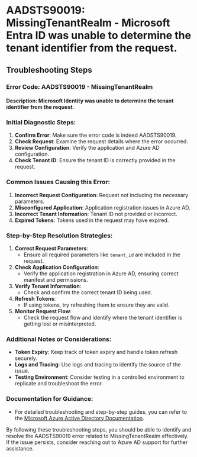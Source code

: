 # AADSTS90019: MissingTenantRealm - Microsoft Entra ID was unable to determine the tenant identifier from the request.


## Troubleshooting Steps
### Error Code: AADSTS90019 - MissingTenantRealm
#### Description: Microsoft Identity was unable to determine the tenant identifier from the request.

### Initial Diagnostic Steps:
1. **Confirm Error**: Make sure the error code is indeed AADSTS90019.
2. **Check Request**: Examine the request details where the error occurred.
3. **Review Configuration**: Verify the application and Azure AD configuration.
4. **Check Tenant ID**: Ensure the tenant ID is correctly provided in the request.

### Common Issues Causing this Error:
1. **Incorrect Request Configuration**: Request not including the necessary parameters.
2. **Misconfigured Application**: Application registration issues in Azure AD.
3. **Incorrect Tenant Information**: Tenant ID not provided or incorrect.
4. **Expired Tokens**: Tokens used in the request may have expired.

### Step-by-Step Resolution Strategies:
1. **Correct Request Parameters**:
   - Ensure all required parameters like `tenant_id` are included in the request.
2. **Check Application Configuration**:
   - Verify the application registration in Azure AD, ensuring correct manifest and permissions.
3. **Verify Tenant Information**:
   - Check and confirm the correct tenant ID being used.
4. **Refresh Tokens**:
   - If using tokens, try refreshing them to ensure they are valid.
5. **Monitor Request Flow**:
   - Check the request flow and identify where the tenant identifier is getting lost or misinterpreted.

### Additional Notes or Considerations:
- **Token Expiry**: Keep track of token expiry and handle token refresh securely.
- **Logs and Tracing**: Use logs and tracing to identify the source of the issue.
- **Testing Environment**: Consider testing in a controlled environment to replicate and troubleshoot the error.

### Documentation for Guidance:
- For detailed troubleshooting and step-by-step guides, you can refer to the [Microsoft Azure Active Directory Documentation](https://docs.microsoft.com/en-us/azure/active-directory/).

By following these troubleshooting steps, you should be able to identify and resolve the AADSTS90019 error related to MissingTenantRealm effectively. If the issue persists, consider reaching out to Azure AD support for further assistance.